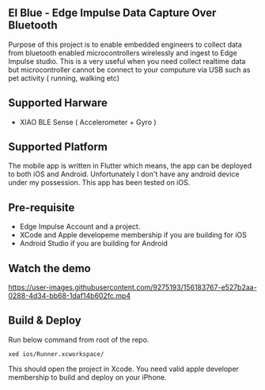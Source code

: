 ## EI Blue - Edge Impulse Data Capture Over Bluetooth
Purpose of this project is to enable embedded engineers to collect data from bluetooth enabled microcontrollers wirelessly and ingest to Edge Impulse studio. This is a very useful when you need collect realtime data but microcontroller cannot be connect to your computure via USB such as pet activity ( running, walking etc) 


## Supported Harware
- XIAO BLE Sense ( Accelerometer + Gyro ) 


## Supported Platform
The mobile app is written in Flutter which means, the app can be deployed to both iOS and Android. Unfortunately I don't have any android device under my possession. This app has been tested on iOS. 

## Pre-requisite 
- Edge Impulse Account and a project. 
- XCode and Apple developeme membership if you are building for iOS
- Android Studio if you are building for Android






## Watch the demo

https://user-images.githubusercontent.com/9275193/156183767-e527b2aa-0288-4d34-bb68-1daf14b602fc.mp4


## Build & Deploy

Run below command from root of the repo.

```
xed ios/Runner.xcworkspace/
```
This should open the project in Xcode. You need valid apple developer membership to build and deploy on your iPhone. 


